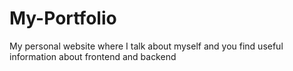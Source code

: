 # My-Portfolio
My personal website where I talk about myself and you find useful information about frontend and backend 
